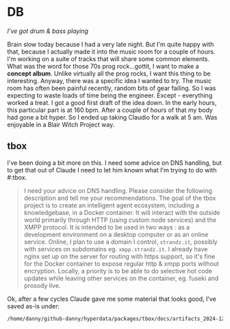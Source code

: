 # DB

*I've got drum & bass playing*

Brain slow today because I had a very late night. But I'm quite happy with that, because I actually made it into the music room for a couple of hours. I'm working on a suite of tracks that will share some common elements. What was the word for those 70s prog rock...gottit, I want to make a **concept album**. Unlike virtually all the prog rocks, I want this thing to be interesting.
Anyway, there was a specific idea I wanted to try. The music room has often been painful recently, random bits of gear failing. So I was expecting to waste loads of time being the engineer. Except - everything worked a treat. I got a good first draft of the idea down. In the early hours, this particular part is at 160 bpm. After a couple of hours of that my body had gone a bit hyper. So I ended up taking Claudio for a walk at 5 am. Was enjoyable in a Blair Witch Project way.

## tbox

I've been doing a bit more on this. I need some advice on DNS handling, but to get that out of Claude I need to let him known what I'm trying to do with #:tbox.

> I need your advice on DNS handling. Please consider the following description and tell me your recommendations. The goal of the tbox project is to create an intelligent agent ecosystem, including a knowledgebase, in a Docker container. It will interact with the outside world primarily through HTTP (using custom node services) and the XMPP protocol. It is intended to be used in two ways : as a development environment on a desktop computer or as an online service. Online, I plan to use a domain I control, `strandz.it`, possibly with services on subdomains eg. `xmpp.strandz.it`. I already have nginx set up on the server for routing with https support, so it's fine for the Docker container to expose regular http & xmpp ports without encryption. Locally, a priority is to be able to do selective hot code updates while leaving other services on the container, eg. fuseki and prosody live.  

Ok, after a few cycles Claude gave me some material that looks good, I've saved as-is under:
```sh
/home/danny/github-danny/hyperdata/packages/tbox/docs/artifacts_2024-12-28
```
